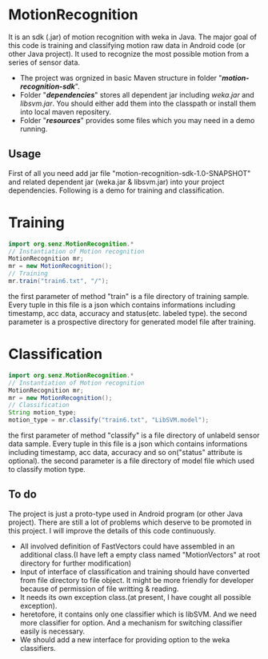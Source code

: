 MotionRecognition
===
It is an sdk (.jar) of motion recognition with weka in Java.
The major goal of this code is training and classifying motion raw data in Android code (or other Java project).
It used to recognize the most possible motion from a series of sensor data.
- The project was orgnized in basic Maven structure in folder "***motion-recognition-sdk***".
- Folder "***dependencies***" stores all dependent jar including *weka.jar* and *libsvm.jar*. You should either add them into the classpath or install them into local maven repositery.
- Folder "***resources***" provides some files which you may need in a demo running.

Usage
---
First of all you need add jar file "motion-recognition-sdk-1.0-SNAPSHOT" and related dependent jar (weka.jar & libsvm.jar) into your project dependencies.
Following is a demo for training and classification.

# Training

```java
import org.senz.MotionRecognition.*
// Instantiation of Motion recognition
MotionRecognition mr;
mr = new MotionRecognition();
// Training
mr.train("train6.txt", "/");
```

the first parameter of method "train" is a file directory of training sample. Every tuple in this file is a json which contains informations including timestamp, acc data, accuracy and status(etc. labeled type).
the second parameter is a prospective directory for generated model file after training.

# Classification

```java
import org.senz.MotionRecognition.*
// Instantiation of Motion recognition
MotionRecognition mr;
mr = new MotionRecognition();
// Classification
String motion_type;
motion_type = mr.classify("train6.txt", "LibSVM.model");
```

the first parameter of method "classify" is a file directory of unlabeld sensor data sample. Every tuple in this file is a json which contains informations including timestamp, acc data, accuracy and so on("status" attribute is optional).
the second parameter is a file directory of model file which used to classify motion type.

To do
---
The project is just a proto-type used in Android program (or other Java project). 
There are still a lot of problems which deserve to be promoted in this project.
I will improve the details of this code continuously.

- All involved definition of FastVectors could have assembled in an additional class.(I have left a empty class named "MotionVectors" at root directory for further modification)
- Input of interface of classification and training should have converted from file directory to file object. It might be more friendly for developer because of permission of file writting & reading.
- It needs its own exception class.(at present, I have cought all possible exception).
- heretofore, it contains only one classifier which is libSVM. And we need more classifier for option. And a mechanism for switching classifier easily is necessary.
- We should add a new interface for providing option to the weka classifiers.

